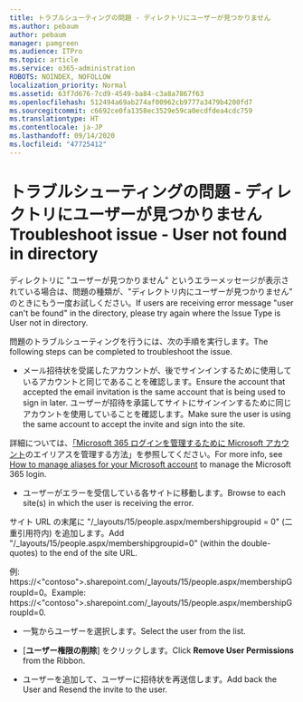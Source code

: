 ```yaml
---
title: トラブルシューティングの問題 - ディレクトリにユーザーが見つかりません
ms.author: pebaum
author: pebaum
manager: pamgreen
ms.audience: ITPro
ms.topic: article
ms.service: o365-administration
ROBOTS: NOINDEX, NOFOLLOW
localization_priority: Normal
ms.assetid: 63f7d676-7cd9-4549-ba84-c3a8a7867f63
ms.openlocfilehash: 512494a69ab274af00962cb9777a3479b4200fd7
ms.sourcegitcommit: c6692ce0fa1358ec3529e59ca0ecdfdea4cdc759
ms.translationtype: HT
ms.contentlocale: ja-JP
ms.lasthandoff: 09/14/2020
ms.locfileid: "47725412"
---
```

# <a name="troubleshoot-issue---user-not-found-in-directory"></a><span data-ttu-id="bdcc0-102">トラブルシューティングの問題 - ディレクトリにユーザーが見つかりません</span><span class="sxs-lookup"><span data-stu-id="bdcc0-102">Troubleshoot issue - User not found in directory</span></span>

<span data-ttu-id="bdcc0-103">ディレクトリに "ユーザーが見つかりません" というエラーメッセージが表示されている場合は、問題の種類が、"ディレクトリ内にユーザーが見つかりません" のときにもう一度お試しください。</span><span class="sxs-lookup"><span data-stu-id="bdcc0-103">If users are receiving error message "user can't be found" in the directory, please try again where the Issue Type is User not in directory.</span></span>

<span data-ttu-id="bdcc0-104">問題のトラブルシューティングを行うには、次の手順を実行します。</span><span class="sxs-lookup"><span data-stu-id="bdcc0-104">The following steps can be completed to troubleshoot the issue.</span></span>

- <span data-ttu-id="bdcc0-105">メール招待状を受諾したアカウントが、後でサインインするために使用しているアカウントと同じであることを確認します。</span><span class="sxs-lookup"><span data-stu-id="bdcc0-105">Ensure the account that accepted the email invitation is the same account that is being used to sign in later.</span></span> <span data-ttu-id="bdcc0-106">ユーザーが招待を承諾してサイトにサインインするために同じアカウントを使用していることを確認します。</span><span class="sxs-lookup"><span data-stu-id="bdcc0-106">Make sure the user is using the same account to accept the invite and sign into the site.</span></span> 

<span data-ttu-id="bdcc0-107">詳細については、[「Microsoft 365 ログインを管理するために Microsoft アカウント</a>のエイリアスを管理する方法」](https://support.microsoft.com/help/12407/microsoft-account-how-to-manage-aliases)を参照してください。</span><span class="sxs-lookup"><span data-stu-id="bdcc0-107">For more info, see [How to manage aliases for your Microsoft account</a> to manage the Microsoft 365 login](https://support.microsoft.com/help/12407/microsoft-account-how-to-manage-aliases).</span></span> 

- <span data-ttu-id="bdcc0-108">ユーザーがエラーを受信している各サイトに移動します。</span><span class="sxs-lookup"><span data-stu-id="bdcc0-108">Browse to each site(s) in which the user is receiving the error.</span></span> 

<span data-ttu-id="bdcc0-109">サイト URL の末尾に "/_layouts/15/people.aspx/membershipgroupid = 0" (二重引用符内) を追加します。</span><span class="sxs-lookup"><span data-stu-id="bdcc0-109">Add "/_layouts/15/people.aspx/membershipgroupid=0" (within the double-quotes) to the end of the site URL.</span></span> 

<span data-ttu-id="bdcc0-110">例: https://<"contoso">.sharepoint.com/_layouts/15/people.aspx/membershipGroupId=0。</span><span class="sxs-lookup"><span data-stu-id="bdcc0-110">Example: https://<"contoso">.sharepoint.com/_layouts/15/people.aspx/membershipGroupId=0.</span></span>

- <span data-ttu-id="bdcc0-111">一覧からユーザーを選択します。</span><span class="sxs-lookup"><span data-stu-id="bdcc0-111">Select the user from the list.</span></span>

- <span data-ttu-id="bdcc0-112">[**ユーザー権限の削除**] をクリックします。</span><span class="sxs-lookup"><span data-stu-id="bdcc0-112">Click **Remove User Permissions** from the Ribbon.</span></span> 
-  <span data-ttu-id="bdcc0-113">ユーザーを追加して、ユーザーに招待状を再送信します。</span><span class="sxs-lookup"><span data-stu-id="bdcc0-113">Add back the User and Resend the invite to the user.</span></span>

